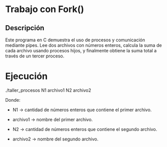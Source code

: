 # Trabajo con Fork()

## Descripción 
Este programa en C demuestra el uso de procesos y comunicación mediante pipes.
Lee dos archivos con números enteros, calcula la suma de cada archivo usando procesos hijos, y finalmente obtiene la suma total a través de un tercer proceso.

# Ejecución
./taller_procesos N1 archivo1 N2 archivo2

Donde:

  - N1 → cantidad de números enteros que contiene el primer archivo.

  - archivo1 → nombre del primer archivo.

  - N2 → cantidad de números enteros que contiene el segundo archivo.

  - archivo2 → nombre del segundo archivo.


